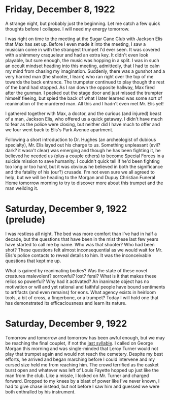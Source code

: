 # Friday, December 8, 1922

A strange night, but probably just the beginning. Let me catch a few quick thoughts before I collapse. I will need my energy tomorrow.

I was right on time to the meeting at the Sugar Cane Club with Jackson Elis that Max has set up. Before I even made it into the meeting, I saw a musician come in with the strangest trumpet I'd ever seen. It was covered with a shimmery craqueleur and had an extra key. It didn't even look playable, but sure enough, the music was hopping in a split. I was in such an occult mindset heading into this meeting, admittedly, that I had to calm my mind from chasing my imagination. Suddenly, there was a gunshot and a very harried man (the shooter, I learn) who ran right over the top of me towards the back entrance. The trumpeter continued to play though the rest of the band had stopped. As I ran down the opposite hallway, Max fired after the gunman. I peeked out the stage door and just missed the trumpter himself fleeing, but spied the back of what I later learned was some sort of reanimation of the murdered man. All this and I hadn't even met Mr. Elis yet!

I gathered together with Max, a doctor, and the curious (and injured) beast of a man, Jackson Elis, who offered us a quick getaway. I didn't have much to fear as the police were closing, but neither did I have much to offer and we four went back to Elis's Park Avenue apartment.

Following a short introduction to Dr. Hughes (an archeologist of dubious specialty), Mr. Elis layed out his charge to us. Something unpleasant (evil? dark? it wasn't clear) was emerging and though he has been fighting it, he believed he needed us (plus a couple others) to become Special Forces in a suicide mission to save humanity. I couldn't quick tell if he'd been fighting too long or too hard, but it was obvious he believed in both the significance and the fatality of his (our?) crusade. I'm not even sure we all agreed to help, but we will be heading to the Morgan and Dupuy Christian Funeral Home tomorrow morning to try to discover more about this trumpet and the man weilding it.

# Saturday, December 9, 1922 (prelude)

I was restless all night. The bed was more comfort than I've had in half a decade, but the questions that have been in the mist these last few years have started to call me by name. Who was that shooter? Who had been shot? These questions felt almost inconsequential as we would wait for Mr. Elis's police contacts to reveal details to him. It was the inconceivable questions that kept me up.

What is gained by reanimating bodies? Was the state of these novel creatures malevolent? sorrowful? lost? feral? What is it that makes these relics so powerful? Why had it activated? An inanimate object has no motivation or will and yet rational and faithful people have bound sentiments to artifacts (and even remains) for eons. What agency exists in heirloom tools, a bit of cross, a fingerbone, or a trumpet? Today I will hold one that has demonstrated its efficaciousness and learn its nature.

# Saturday, December 9, 1922

Tomorrow and tomorrow and tomorrow has been awful enough, but we may be reaching the final couplet, if not the [last syllable](https://www.poetryfoundation.org/poems/56964/speech-tomorrow-and-tomorrow-and-tomorrow). I called on George Morgan this morning and was single-minded that Leroy Turner would not play that trumpet again and would not reach the cemetery. Despite my best efforts, he arrived and began marching before I could intervene and my cursed size held me from reaching him. The crowd terrified as the casket burst open and whatever was left of Louis Fayette hopped up just like the man from the club. Like a missle, I locked on Mr. Turner and charged forward. Dropped to my knees by a blast of power like I've never known, I had to give chase instead, but not before I saw him and guessed we were both enthralled by his instrument.

<script async src="//genius.codes"></script>